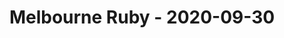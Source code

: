 ---
layout: post
title: Melbourne Ruby - 2020-09-30
datetime: '2020-09-30 18:00:00 +1000'
name: Melbourne Ruby
external_url: https://www.meetup.com/Ruby-On-Rails-Oceania-Melbourne/events/stdzqrybcmbnc/
online_event: true
year_month: 2020-09
---